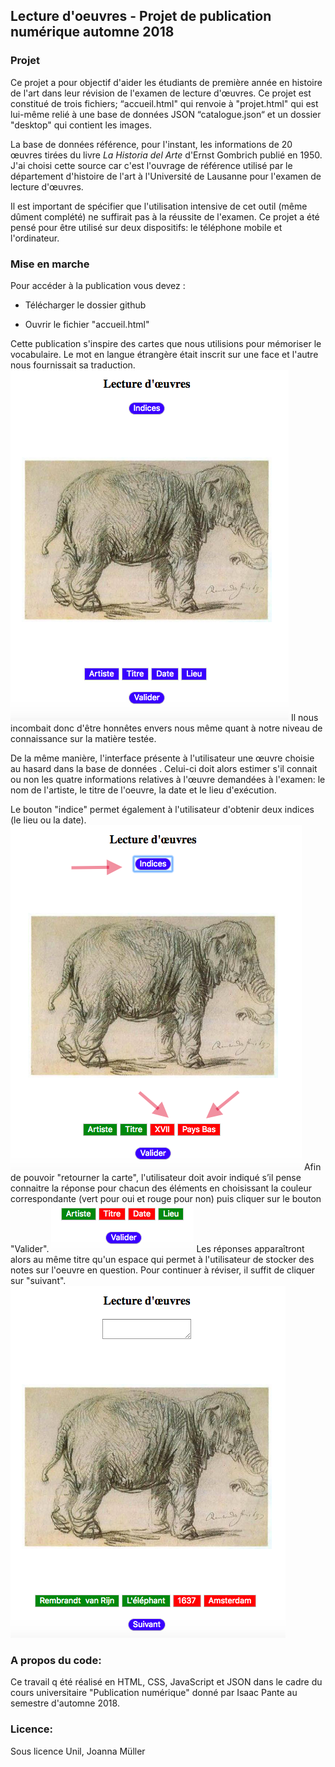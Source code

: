 ## Lecture d'oeuvres - Projet de publication numérique automne 2018

### Projet
    
Ce projet a pour objectif d'aider les étudiants de première année en histoire de l'art dans leur révision de l'examen de lecture d'œuvres. Ce projet est constitué de trois fichiers; “accueil.html" qui renvoie à "projet.html" qui est lui-même relié à une base de données JSON “catalogue.json“ et un dossier "desktop" qui contient les images.

La base de données référence, pour l'instant, les informations  de 20 œuvres tirées du livre *La Historia del Arte* d'Ernst Gombrich publié en 1950. J'ai choisi cette source car c'est l'ouvrage de référence utilisé par le département d'histoire de l'art à l'Université de Lausanne pour l'examen de lecture d'œuvres.

Il est important de spécifier que l'utilisation intensive de cet outil (même dûment complété) ne suffirait pas à la réussite de l'examen.
Ce projet a été pensé pour être utilisé sur deux dispositifs: le téléphone mobile et l'ordinateur. 
     
### Mise en marche

Pour accéder à la publication vous devez :

- Télécharger le dossier github

- Ouvrir le fichier "accueil.html"

Cette publication s'inspire des cartes que nous utilisions pour mémoriser le vocabulaire. Le mot en langue étrangère était inscrit sur une face et l'autre nous fournissait sa traduction.
 ![alt tag](https://github.com/jojomuller27/Projet_Pubnum2018/blob/master/Recto.png)
Il nous incombait donc d'être honnêtes envers nous même quant à notre niveau de connaissance sur la matière testée.
 
De la même manière, l'interface présente à l'utilisateur une œuvre choisie au hasard dans la base de données . 
Celui-ci doit alors estimer s'il connait ou non les quatre informations relatives à l'œuvre demandées à l'examen: le nom de l'artiste, le titre de l'oeuvre, la date et le lieu d'exécution.

Le bouton "indice" permet également à l'utilisateur d'obtenir deux indices (le lieu ou la date).
 ![alt tag](https://github.com/jojomuller27/Projet_Pubnum2018/blob/master/Indices.png)
Afin de pouvoir "retourner la carte", l'utilisateur doit avoir indiqué s’il pense connaitre la réponse pour chacun des éléments en choisissant la couleur correspondante (vert pour oui et rouge pour non) puis cliquer sur le bouton "Valider".
 ![alt tag](https://github.com/jojomuller27/Projet_Pubnum2018/blob/master/Valider.png)
Les réponses apparaîtront alors au même titre qu'un espace qui permet à l'utilisateur de stocker des notes sur l'oeuvre en question.
Pour continuer à réviser, il suffit de cliquer sur "suivant".
 ![alt tag](https://github.com/jojomuller27/Projet_Pubnum2018/blob/master/Verso.png)
### A propos du code:

Ce travail q été réalisé en HTML, CSS, JavaScript et JSON dans le cadre du cours universitaire "Publication numérique" donné par Isaac Pante au semestre d'automne 2018. 

### Licence:

Sous licence Unil, Joanna Müller
